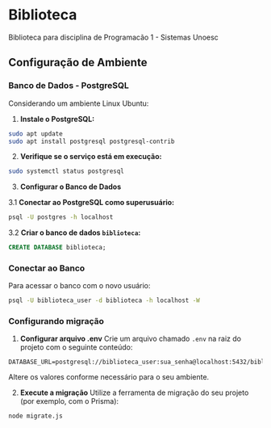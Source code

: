 # Biblioteca
Biblioteca para disciplina de Programacão 1 - Sistemas Unoesc

## Configuração de Ambiente
### Banco de Dados - PostgreSQL

Considerando um ambiente Linux Ubuntu:

1. **Instale o PostgreSQL:**
```bash
sudo apt update
sudo apt install postgresql postgresql-contrib
```

2. **Verifique se o serviço está em execução:**
```bash
sudo systemctl status postgresql
```

3. **Configurar o Banco de Dados**

3.1 **Conectar ao PostgreSQL como superusuário:**
```bash
psql -U postgres -h localhost
```

3.2 **Criar o banco de dados `biblioteca`:**
```sql
CREATE DATABASE biblioteca;
```

### Conectar ao Banco
Para acessar o banco com o novo usuário:
```bash
psql -U biblioteca_user -d biblioteca -h localhost -W
```

### Configurando migração

1. **Configurar arquivo .env**
Crie um arquivo chamado `.env` na raiz do projeto com o seguinte conteúdo:

```env
DATABASE_URL=postgresql://biblioteca_user:sua_senha@localhost:5432/biblioteca
```

Altere os valores conforme necessário para o seu ambiente.

2. **Execute a migração**
Utilize a ferramenta de migração do seu projeto (por exemplo, com o Prisma):

```bash
node migrate.js
```